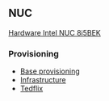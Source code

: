 ## NUC
[Hardware Intel NUC 8i5BEK](https://www.intel.com/content/www/us/en/products/boards-kits/nuc/kits/nuc8i5bek.html)

### Provisioning

* [Base provisioning](provision)
* [Infrastructure](infra)
* [Tedflix](tedflix)
